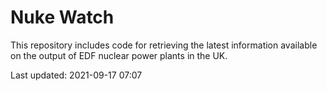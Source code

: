 # Nuke Watch

This repository includes code for retrieving the latest information available on the output of EDF nuclear power plants in the UK.

Last updated: 2021-09-17 07:07